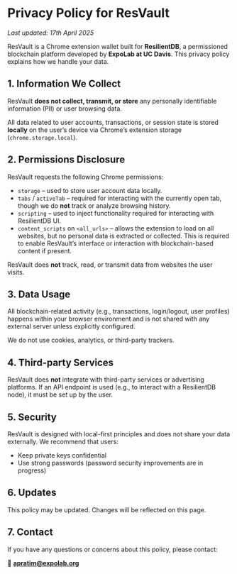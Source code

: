 # Privacy Policy for ResVault
_Last updated: 17th April 2025_

ResVault is a Chrome extension wallet built for **ResilientDB**, a permissioned blockchain platform developed by **ExpoLab at UC Davis**. This privacy policy explains how we handle your data.

## 1. Information We Collect
ResVault **does not collect, transmit, or store** any personally identifiable information (PII) or user browsing data.

All data related to user accounts, transactions, or session state is stored **locally** on the user’s device via Chrome’s extension storage (`chrome.storage.local`).

## 2. Permissions Disclosure
ResVault requests the following Chrome permissions:

- `storage` – used to store user account data locally.
- `tabs` / `activeTab` – required for interacting with the currently open tab, though we do **not** track or analyze browsing history.
- `scripting` – used to inject functionality required for interacting with ResilientDB UI.
- `content_scripts` on `<all_urls>` – allows the extension to load on all websites, but no personal data is extracted or collected. This is required to enable ResVault’s interface or interaction with blockchain-based content if present.

ResVault does **not** track, read, or transmit data from websites the user visits.

## 3. Data Usage
All blockchain-related activity (e.g., transactions, login/logout, user profiles) happens within your browser environment and is not shared with any external server unless explicitly configured.

We do not use cookies, analytics, or third-party trackers.

## 4. Third-party Services
ResVault does **not** integrate with third-party services or advertising platforms. If an API endpoint is used (e.g., to interact with a ResilientDB node), it must be set up by the user.

## 5. Security
ResVault is designed with local-first principles and does not share your data externally. We recommend that users:
- Keep private keys confidential
- Use strong passwords (password security improvements are in progress)

## 6. Updates
This policy may be updated. Changes will be reflected on this page.

## 7. Contact
If you have any questions or concerns about this policy, please contact:

📧 **apratim@expolab.org**